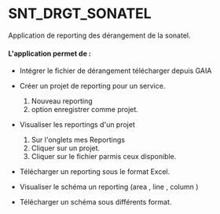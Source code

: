 # **SNT_DRGT_SONATEL**
Application de reporting des dérangement de la sonatel.

#### **L'application permet de :**

* Intégrer le fichier de dérangement télécharger depuis GAIA
* Créer un projet de reporting pour un service.
   1. Nouveau reporting
   2. option enregistrer comme projet.

* Visualiser les reportings d'un projet
   1. Sur l'onglets mes Reportings
   2. Cliquer sur un projet.
   3. Cliquer sur le fichier parmis ceux disponible.

* Télécharger un reporting sous le format Excel.
* Visualiser le schéma un reporting (area , line , column )
* Télécharger un schéma sous différents format.